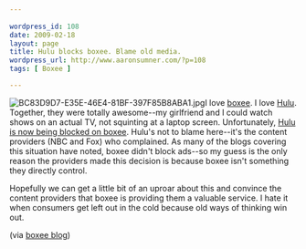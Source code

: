 ```yaml
---
 
wordpress_id: 108
date: 2009-02-18
layout: page
title: Hulu blocks boxee. Blame old media.
wordpress_url: http://www.aaronsumner.com/?p=108
tags: [ Boxee ]

---
```


![BC83D9D7-E35E-46E4-81BF-397F85B8ABA1.jpg](http://www.aaronsumner.com/uploads/2009/02/bc83d9d7-e35e-46e4-81bf-397f85b8aba1.jpg)I
love [boxee](http://www.boxee.tv/). I love [Hulu](http://www.hulu.com/).
Together, they were totally awesome--my girlfriend and I could watch
shows on an actual TV, not squinting at a laptop screen. Unfortunately,
[Hulu is now being blocked on
boxee](http://blog.boxee.tv/2009/02/18/the-hulu-situation/). Hulu's not
to blame here--it's the content providers (NBC and Fox) who complained.
As many of the blogs covering this situation have noted, boxee didn't
block ads--so my guess is the only reason the providers made this
decision is because boxee isn't something they directly control.

Hopefully we can get a little bit of an uproar about this and convince
the content providers that boxee is providing them a valuable service. I
hate it when consumers get left out in the cold because old ways of
thinking win out.

(via [boxee blog](http://blog.boxee.tv/2009/02/18/the-hulu-situation/))
